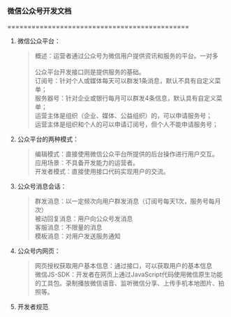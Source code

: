 ### 微信公众号开发文档
=============================================

1. 微信公众平台：<br/>
    > 概述：运营者通过公众号为微信用户提供资讯和服务的平台。一对多<br/>  
    >    公众平台开发接口则是提供服务的基础。<br/>
    > 订阅号：针对个人或媒体每天可以群发1条消息，默认不具有自定义菜单；<br/>
    > 服务器号：针对企业或银行每月可以群发4条信息，默认具有自定义菜单；<br/>
    > 运营主体是组织（企业、媒体、公益组织）的，可以申请服务号；<br/>
    > 运营主体是组织和个人的可以申请订阅号，但个人不能申请服务号；<br/>

2. 公众平台的两种模式：<br/>
    > 编辑模式：直接使用微信公众平台所提供的后台操作进行用户交互。<br/>
    >        应用场景：不具备开发能力的运营者。<br/>
    > 开发者模式：直接使用接口代码实现用户的交流。<br/>

3. 公众号消息会话：<br/>
    > 群发消息：以一定频次向用户群发消息（订阅号每天1次，服务号每月次）<br/>
    > 被动回复消息：用户向公众号发消息<br/>
    > 客服消息：不限量的消息<br/>
    > 模板消息：对用户发送服务通知<br/>

4. 公众号内网页：
    > 网页授权获取用户基本信息：通过接口，可以获取用户的基本信息<br/>
    > 微信JS-SDK：开发者在网页上通过JavaScript代码使用微信原生功能的工具包。录制播放微信语音、监听微信分享、上传手机本地图片、拍照等。<br/>

5. 开发者规范